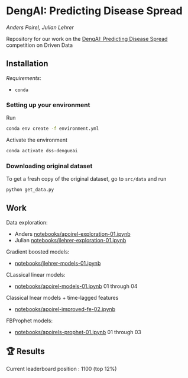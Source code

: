 # DengAI: Predicting Disease Spread
*Anders Poirel, Julian Lehrer*

Repository for our work on the  [DengAI: Predicting Disease Spread](https://www.drivendata.org/competitions/44/dengai-predicting-disease-spread/) competition on Driven Data

## Installation

*Requirements*:
- `conda`

### Setting up your environment

Run
```bash
conda env create -f environment.yml
```
Activate the environment
```bash
conda activate dss-dengueai
```

### Downloading original dataset
To get a fresh copy of the original dataset, go to `src/data` and run
```bash
python get_data.py
```

## Work

Data exploration:
- Anders [notebooks/apoirel-exploration-01.ipynb](notebooks/apoirel-exploration-01.ipynb)
- Julian [notebooks/jlehrer-exploration-01.ipynb](notebooks/jlehrer-exploration-01.ipynb)

Gradient boosted models:
- [notebooks/jlehrer-models-01.ipynb](notebooks/jlehrer-models-01.ipynb)

CLassical linear models:
- [notebooks/apoirel-models-01.ipynb](notebooks/apoirel-models-01.ipynb) 01 through 04

Classical lnear models + time-lagged features
 - [notebooks/apoirel-improved-fe-02.ipynb](notebooks/apoirel-improved-fe-02.ipynb)

FBProphet models:
- [notebooks/apoirels-prophet-01.ipynb](notebooks/apoirel-prophet-01.ipynb) 01 through 03

## 🏆 Results 

Current leaderboard position : 1100 (top 12%)
